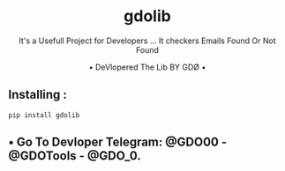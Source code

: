 <h1 align="center">gdolib</h1>
<p align="center">It's a Usefull Project for Developers ... It checkers Emails Found Or Not Found</p>

<p align="center"> • DeVlopered The Lib BY GDØ • </p>


## Installing :
```
pip install gdolib

```
## • Go To Devloper Telegram: @GDO00 - @GDOTools - @GDO_0.